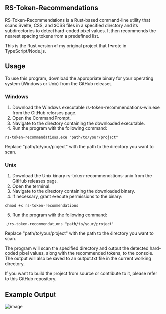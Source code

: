 ## RS-Token-Recommendations
RS-Token-Recommendations is a Rust-based command-line utility that scans Svelte, CSS, and SCSS files in a specified directory and its subdirectories to detect hard-coded pixel values. It then recommends the nearest spacing tokens from a predefined list.

This is the Rust version of my original project that I wrote in TypeScript/Node.js.

## Usage
To use this program, download the appropriate binary for your operating system (Windows or Unix) from the GitHub releases.

### Windows
1. Download the Windows executable rs-token-recommendations-win.exe from the GitHub releases page.
2. Open the Command Prompt.
3. Navigate to the directory containing the downloaded executable.
4. Run the program with the following command:
```
rs-token-recommendations.exe "path/to/your/project"
```
Replace "path/to/your/project" with the path to the directory you want to scan.

### Unix
1. Download the Unix binary rs-token-recommendations-unix from the GitHub releases page.
2. Open the terminal.
3. Navigate to the directory containing the downloaded binary.
4. If necessary, grant execute permissions to the binary:
```
chmod +x rs-token-recommendations
```
5. Run the program with the following command:
```
./rs-token-recommendations "path/to/your/project"
```
Replace "path/to/your/project" with the path to the directory you want to scan.

The program will scan the specified directory and output the detected hard-coded pixel values, along with the recommended tokens, to the console. The output will also be saved to an output.txt file in the current working directory.

If you want to build the project from source or contribute to it, please refer to this GitHub repository.

## Example Output
![image](https://user-images.githubusercontent.com/5696449/231905289-20126322-296b-4ef1-9a44-60bfe9feecd1.png)
